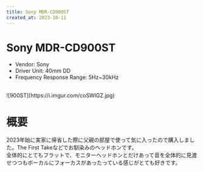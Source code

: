 ```yaml
---
title: Sony MDR-CD900ST
created_at: 2023-10-11
---
```


# Sony MDR-CD900ST
- Vendor: Sony
- Driver Unit: 40mm DD
- Frequency Response Range: 5Hz~30kHz
<br>
![900ST](https://i.imgur.com/coSWlGZ.jpg)

# 概要
2023年始に実家に帰省した際に父親の部屋で使って気に入ったので購入しました。The First Takeなどでお馴染みのヘッドホンです。<br>全体的にとてもフラットで、モニターヘッドホンとだけあって音を全体的に見渡せつつもボーカルにフォーカスがあったっている感じがとても好きです。
